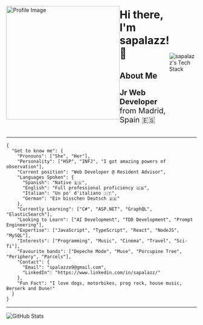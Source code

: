 <div style="display: flex; align-items: center;">
    <div style="flex: 1;">
        <img src="https://github.com/sapalazz/sapalazz/assets/71673769/e210507b-c19f-4c17-96fa-9c5fcd34fe2c" alt="Profile Image" width="300" height="300">
    </div>
    <div style="flex: 1;">
        <h1>Hi there, I'm sapalazz! 👋</h1>
        <h2><b>About Me</b></h2>
        <p style="font-size: 20px;"><strong>Jr Web Developer</strong> from Madrid, Spain 🇪🇸 </p>
    </div>
                <img src="https://github-readme-tech-stack.vercel.app/api/cards?title=sapalazz%27s+Tech+Stack&lineCount=2&theme=hacker&line1=React%2CReact%2C3a5895%3BTypescript%2CTypeScript%2C4364a9%3BJavascript%2CJavaScript%2Cf0ec47%3BGraphQL%2CGraphQL%2Cb347be%3B&line2=PostgreSQL%2CPostgreSQL%2C2255d2%3BNode.js%2CNode.js%2C15a84a%3BGit%2CGit%2C9e4e2c%3BASP.NET%2CASP.NET%2C0d1c9e%3B" alt="sapalazz's Tech Stack" />
</div>

---

```
{
  "Get to know me": {
    "Pronouns": ["She", "Her"],
    "Personality": ["HSP", "INFJ", "I got amazing powers of observation"],
    "Current position": "Web Developer @ Resident Advisor",
    "Languages Spoken": {
      "Spanish": "Native 🇪🇸",
      "English": "Full professional proficiency 🇬🇧",
      "Italian": "Un po' d'italiano 🇮🇹",
      "German": "Ein bisschen Deutsch 🇩🇪"
    },
    "Currently Learning": ["C#", "ASP.NET", "GraphQL", "ElasticSearch"],
    "Looking to Learn": ["AI Development", "TDD Development", "Prompt Engineering"],
    "Expertise": ["JavaScript", "TypeScript", "React", "NodeJS", "MySQL"],
    "Interests": ["Programming", "Music", "Cinema", "Travel", "Sci-fi"],
    "Favourite bands": ["Depeche Mode", "Muse", "Porcupine Tree", "Periphery", "Parcels"],
    "Contact": {
      "Email": "spalazzo9@gmail.com",
      "LinkedIn": "https://www.linkedin.com/in/sapalazz/"
    },
    "Fun Fact": "I love dogs, motorbikes, prog rock, house music, Berserk and Dune!"
  }
}

```

---

![GitHub Stats](https://github-readme-stats.vercel.app/api?username=sapalazz&show_icons=true&theme=radical)

